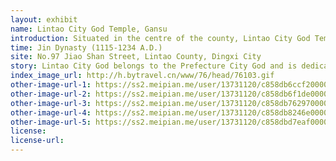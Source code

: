 ```yaml
---
layout: exhibit
name: Lintao City God Temple, Gansu
introduction: Situated in the centre of the county, Lintao City God Temple in Gansu faces north and south, with a regular rectangular building pattern, surrounded by compartments. It is divided into three courtyards, the front, the middle and the back, with the main entrance of the front courtyard adjacent to a busy street and a vast park opposite, which is bustling with people all day long. The most prominent building in the front courtyard is the temple's main hall, with its high eaves and intricately carved ridge, which is so impressive that men and women often come to burn incense and worship. The central courtyard is a small courtyard; north of the temple is the second temple, the scale is much smaller than the main hall. The main and second halls divide the courtyard into a one-acre square, with two rows of compartments in the east and west and a water well in the yard. There were some low buildings in the backyard, but later the library building was built, making it the brightest building in the temple.There were some low buildings in the backyard
time: Jin Dynasty (1115-1234 A.D.)
site: No.97 Jiao Shan Street, Lintao County, Dingxi City
story: Lintao City God belongs to the Prefecture City God and is dedicated to Qi Wang, the City God. Qi Wang was once a governor in the area of Hebei. The city god temple was first built during the Qianlong period of the Qing Dynasty, then destroyed in the war, and was rebuilt in the 16th year of the Guangxu period of the Qing Dynasty, after which it was constantly repaired and belongs to the provincial cultural relics protection unit. Qiwang is the ancestor of the local Qi clan, so Lintao City God Temple is not only a local temple, but also the ancestral hall of the Qi clan. According to the "Lintao Fu Zhi" records "Qi Wang, the people of the western region, after living in Di Dao (Lintao territory ancient place name, before the week called Long Xi Yi, the Warring States, Qin called Di), Lintao prefect, with a huge family Mew guard Lintao, fame and great achievements in the frontier. After his death, he was made the city god of Lintao Prefecture." It can be seen that during his tenure, Qi Wang did a good job of protecting the territory and benefiting the people. He did many things in the area that were beneficial to the community and the people, and was well known in the area.
index_image_url: http://h.bytravel.cn/www/76/head/76103.gif
other-image-url-1: https://ss2.meipian.me/user/13731120/c858db6ccf20000164d4677018bfc160.jpg?imageView2/2/w/750/h/1400/q/80
other-image-url-2: https://ss2.meipian.me/user/13731120/c858db6f1de00001f9e613601c9a7fc0.jpg?imageView2/2/w/750/h/1400/q/80
other-image-url-3: https://ss2.meipian.me/user/13731120/c858db7629700001f8a1196b22e71fcf.jpg?imageView2/2/w/750/h/1400/q/80
other-image-url-4: https://ss2.meipian.me/user/13731120/c858db8246e0000173c41b4a1fb414a4.jpg?imageView2/2/w/750/h/1400/q/80
other-image-url-5: https://ss2.meipian.me/user/13731120/c858dbd7eaf000019aa4148055e015e0.jpg?imageView2/2/w/750/h/1400/q/80
license:
license-url:
---
```

